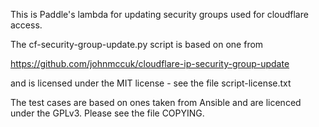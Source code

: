 This is Paddle's lambda for updating security groups used for cloudflare access.

The cf-security-group-update.py script is based on one from

   https://github.com/johnmccuk/cloudflare-ip-security-group-update

and is licensed under the MIT license - see the file script-license.txt

The test cases are based on ones taken from Ansible and are licenced
under the GPLv3.  Please see the file COPYING.

